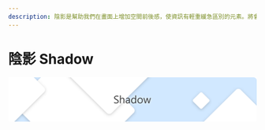 ```yaml
---
description: 陰影是幫助我們在畫面上增加空間前後感，使資訊有輕重緩急區別的元素。將會介紹如何在本網頁中使用陰影元素。
---
```


# 陰影 Shadow

![](../.gitbook/assets/shadow_banner.png)

